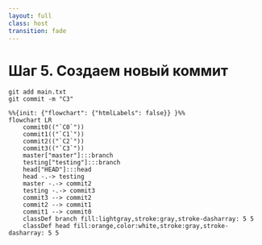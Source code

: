 ```yaml
---
layout: full
class: host
transition: fade
---
```


# Шаг 5. Создаем новый коммит

```shell
git add main.txt
git commit -m "C3"
```

```mermaid {scale: 1.5}
%%{init: {"flowchart": {"htmlLabels": false}} }%%
flowchart LR
    commit0(("`C0`"))
    commit1(("`C1`"))
    commit2(("`C2`"))
    commit3(("`C3`"))
    master["master"]:::branch
    testing["testing"]:::branch
    head["HEAD"]:::head
    head -.-> testing
    master -.-> commit2
    testing -.-> commit3
    commit3 --> commit2
    commit2 --> commit1
    commit1 --> commit0
    classDef branch fill:lightgray,stroke:gray,stroke-dasharray: 5 5
    classDef head fill:orange,color:white,stroke:gray,stroke-dasharray: 5 5
```

<style>
.host {
    display: flex;
    flex-direction: column;
}

.mermaid {
    margin: auto;
}
</style>
